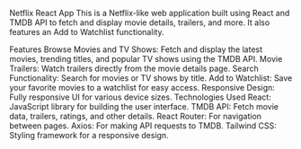 Netflix React App
This is a Netflix-like web application built using React and TMDB API to fetch and display movie details, trailers, and more. It also features an Add to Watchlist functionality.

Features
Browse Movies and TV Shows: Fetch and display the latest movies, trending titles, and popular TV shows using the TMDB API.
Movie Trailers: Watch trailers directly from the movie details page.
Search Functionality: Search for movies or TV shows by title.
Add to Watchlist: Save your favorite movies to a watchlist for easy access.
Responsive Design: Fully responsive UI for various device sizes.
Technologies Used
React: JavaScript library for building the user interface.
TMDB API: Fetch movie data, trailers, ratings, and other details.
React Router: For navigation between pages.
Axios: For making API requests to TMDB.
Tailwind CSS: Styling framework for a responsive design.
